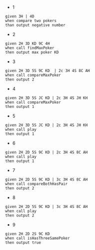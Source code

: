 * 1
```
given 3H | 4D
when compare two pokers
than output negative number
```

* 2

```
given 2H 3D KD 9C 4H
when call findMaxPoker
then output max poker KD
```

* 3

```
given 2H 3D 5S 9C KD  | 2c 3H 4S 8C AH
when call compareMaxPoker
then output 2
```

* 4

```
given 2H 3D 5S JC KD | 2c 3H 4S JH KH
when call compareMaxPoker
then output 1
```

* 5

```
given 2H 3D 5S JC KD | 2c 3H 4S JH KH
when call play
then output 1
```


* 6

```
given 2H 2D 5S 9C KD | 2c 3H 4S 8C AH
when call play
then output 1
```

* 7

```
given 2H 2D 5S 9C KD | 3c 3H 4S 8C AH
when call compareBothHasPair
then output 2
```

* 8

```
given 2H 2D 5S 9C KD | 3c 3H 4S 8C AH
when call play
then output 2
```

* 9
```
given 2H 2D 2S 9C KD
when call isHasThreeSamePoker
then output true
```



